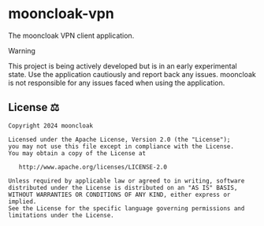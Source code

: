 # mooncloak-vpn

The mooncloak VPN client application.

> [!Warning]
> This project is being actively developed but is in an early experimental state. Use the 
> application cautiously and report back any issues. mooncloak is not responsible for any issues 
> faced when using the application.

## License ⚖️

```
Copyright 2024 mooncloak

Licensed under the Apache License, Version 2.0 (the "License");
you may not use this file except in compliance with the License.
You may obtain a copy of the License at

   http://www.apache.org/licenses/LICENSE-2.0

Unless required by applicable law or agreed to in writing, software
distributed under the License is distributed on an "AS IS" BASIS,
WITHOUT WARRANTIES OR CONDITIONS OF ANY KIND, either express or implied.
See the License for the specific language governing permissions and
limitations under the License.
```
